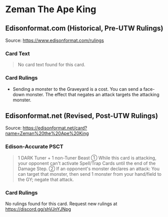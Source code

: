 # Zeman The Ape King

## Edisonformat.com (Historical, Pre-UTW Rulings)

Source: https://www.edisonformat.com/rulings

### Card Text

> No card text found for this card.

### Card Rulings

*   Sending a monster to the Graveyard is a cost. You can send a face-down monster. The effect that negates an attack targets the attacking monster.

## Edisonformat.net (Revised, Post-UTW Rulings)

Source: https://edisonformat.net/card?name=Zeman%20the%20Ape%20King

### Edison-Accurate PSCT

> 1 DARK Tuner + 1 non-Tuner Beast
> ① While this card is attacking, your opponent can't activate Spell/Trap Cards until the end of the Damage Step.
> ② If an opponent's monster declares an attack: You can target that monster, then send 1 monster from your hand/field to the GY; negate that attack.

### Card Rulings

No rulings found for this card. Request new rulings at https://discord.gg/shVJnYJNpg
            
